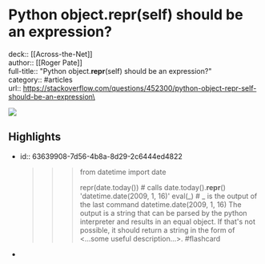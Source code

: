 # Python object.__repr__(self) should be an expression?

deck:: [[Across-the-Net]]\
author:: [[Roger Pate]]\
full-title:: "Python object.__repr__(self) should be an expression?"\
category:: #articles\
url:: https://stackoverflow.com/questions/452300/python-object-repr-self-should-be-an-expression\

![](https://readwise-assets.s3.amazonaws.com/static/images/article3.5c705a01b476.png)
## Highlights
- id:: 63639908-7d56-4b8a-8d29-2c6444ed4822
  
  >>> from datetime import date
     >>>
     >>> repr(date.today()) # calls date.today().__repr__()
     'datetime.date(2009, 1, 16)'
     >>> eval(_) # _ is the output of the last command
     datetime.date(2009, 1, 16)
     The output is a string that can be parsed by the python interpreter and results in an equal object.
     If that's not possible, it should return a string in the form of <...some useful description...>. #flashcard
-